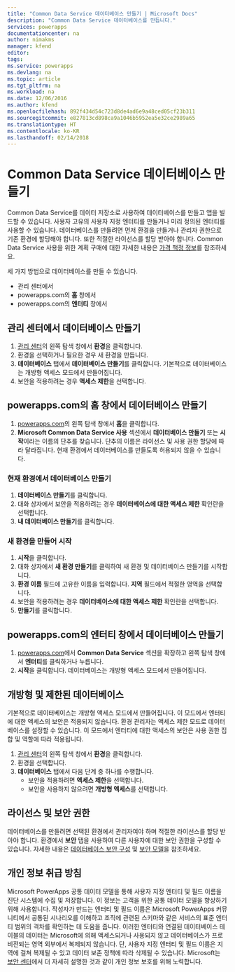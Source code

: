 ```yaml
---
title: "Common Data Service 데이터베이스 만들기 | Microsoft Docs"
description: "Common Data Service 데이터베이스를 만듭니다."
services: powerapps
documentationcenter: na
author: nimakms
manager: kfend
editor: 
tags: 
ms.service: powerapps
ms.devlang: na
ms.topic: article
ms.tgt_pltfrm: na
ms.workload: na
ms.date: 12/06/2016
ms.author: kfend
ms.openlocfilehash: 892f434d54c723d8de4ad6e9a48ced05cf23b311
ms.sourcegitcommit: e827813cd898ca9a1046b5952ea5e32ce2989a65
ms.translationtype: HT
ms.contentlocale: ko-KR
ms.lasthandoff: 02/14/2018
---
```

# <a name="create-a-common-data-service-database"></a>Common Data Service 데이터베이스 만들기
Common Data Service를 데이터 저장소로 사용하여 데이터베이스를 만들고 앱을 빌드할 수 있습니다. 사용자 고유의 사용자 지정 엔터티를 만들거나 미리 정의된 엔터티를 사용할 수 있습니다. 데이터베이스를 만들려면 먼저 환경을 만들거나 관리자 권한으로 기존 환경에 할당해야 합니다. 또한 적절한 라이선스를 할당 받아야 합니다. Common Data Service 사용을 위한 계획 구매에 대한 자세한 내용은 [가격 책정 정보](pricing-billing-skus.md)를 참조하세요.

세 가지 방법으로 데이터베이스를 만들 수 있습니다.

* 관리 센터에서
* powerapps.com의 **홈** 창에서
* powerapps.com의 **엔터티** 창에서

## <a name="create-a-database-in-the-admin-center"></a>관리 센터에서 데이터베이스 만들기
1. [관리 센터](https://admin.powerapps.com)의 왼쪽 탐색 창에서 **환경**을 클릭합니다.
2. 환경을 선택하거나 필요한 경우 새 환경을 만듭니다.
3. **데이터베이스** 탭에서 **데이터베이스 만들기**를 클릭합니다. 기본적으로 데이터베이스는 개방형 액세스 모드에서 만들어집니다.
4. 보안을 적용하려는 경우 **액세스 제한**을 선택합니다.

## <a name="create-a-database-in-the-home-pane-of-powerappscom"></a>powerapps.com의 홈 창에서 데이터베이스 만들기
1. [powerapps.com](https://web.powerapps.com)의 왼쪽 탐색 창에서 **홈**을 클릭합니다.
2. **Microsoft Common Data Service 사용** 섹션에서 **데이터베이스 만들기** 또는 **시작**이라는 이름의 단추를 찾습니다. 단추의 이름은 라이선스 및 사용 권한 할당에 따라 달라집니다. 현재 환경에서 데이터베이스를 만들도록 허용되지 않을 수 있습니다.

### <a name="create-database-in-current-environnmet"></a>현재 환경에서 데이터베이스 만들기
1. **데이터베이스 만들기**를 클릭합니다.
2. 대화 상자에서 보안을 적용하려는 경우 **데이터베이스에 대한 액세스 제한** 확인란을 선택합니다.
3. **내 데이터베이스 만들기**를 클릭합니다.

### <a name="get-started-by-creating-a-new-environment"></a>새 환경을 만들어 시작
1. **시작**을 클릭합니다.
2. 대화 상자에서 **새 환경 만들기**를 클릭하여 새 환경 및 데이터베이스 만들기를 시작합니다.
3. **환경 이름** 필드에 고유한 이름을 입력합니다. **지역** 필드에서 적절한 영역을 선택합니다.
4. 보안을 적용하려는 경우 **데이터베이스에 대한 액세스 제한** 확인란을 선택합니다.
5. **만들기**를 클릭합니다.

## <a name="create-a-database-in-the-entities-pane-of-powerappscom"></a>powerapps.com의 엔터티 창에서 데이터베이스 만들기
1. [powerapps.com](https://web.powerapps.com)에서 **Common Data Service** 섹션을 확장하고 왼쪽 탐색 창에서 **엔터티**를 클릭하거나 누릅니다.
2. **시작**을 클릭합니다. 데이터베이스는 개방형 액세스 모드에서 만들어집니다.

## <a name="open-and-restricted-databases"></a>개방형 및 제한된 데이터베이스
기본적으로 데이터베이스는 개방형 액세스 모드에서 만들어집니다. 이 모드에서 엔터티에 대한 액세스의 보안은 적용되지 않습니다. 환경 관리자는 액세스 제한 모드로 데이터베이스를 설정할 수 있습니다. 이 모드에서 엔터티에 대한 액세스의 보안은 사용 권한 집합 및 역할에 따라 적용됩니다.

1. [관리 센터](https://admin.powerapps.com)의 왼쪽 탐색 창에서 **환경**을 클릭합니다.
2. 환경을 선택합니다.
3. **데이터베이스** 탭에서 다음 단계 중 하나를 수행합니다.
   * 보안을 적용하려면 **액세스 제한**을 선택합니다.
   * 보안을 사용하지 않으려면 **개방형 액세스**를 선택합니다.

## <a name="license-and-security-permissions"></a>라이선스 및 보안 권한
데이터베이스를 만들려면 선택된 환경에서 관리자여야 하며 적절한 라이선스를 할당 받아야 합니다. 환경에서 **보안** 탭을 사용하여 다른 사용자에 대한 보안 권한을 구성할 수 있습니다. 자세한 내용은 [데이터베이스 보안 구성](database-security.md) 및 [보안 모델](https://docs.microsoft.com/common-data-service/entity-reference/security-model)을 참조하세요.

## <a name="privacy-notice"></a>개인 정보 취급 방침
Microsoft PowerApps 공통 데이터 모델을 통해 사용자 지정 엔터티 및 필드 이름을 진단 시스템에 수집 및 저장합니다.  이 정보는 고객을 위한 공통 데이터 모델을 향상하기 위해 사용합니다. 작성자가 만드는 엔터티 및 필드 이름은 Microsoft PowerApps 커뮤니티에서 공통된 시나리오를 이해하고 조직에 관련된 스키마와 같은 서비스의 표준 엔터티 범위의 격차를 확인하는 데 도움을 줍니다. 이러한 엔터티와 연결된 데이터베이스 테이블의 데이터는 Microsoft에 의해 액세스되거나 사용되지 않고 데이터베이스가 프로비전되는 영역 외부에서 복제되지 않습니다. 단, 사용자 지정 엔터티 및 필드 이름은 지역에 걸쳐 복제될 수 있고 데이터 보존 정책에 따라 삭제될 수 있습니다. Microsoft는 [보안 센터](https://www.microsoft.com/trustcenter/Privacy/default.aspx)에서 더 자세히 설명한 것과 같이 개인 정보 보호를 위해 노력합니다.

